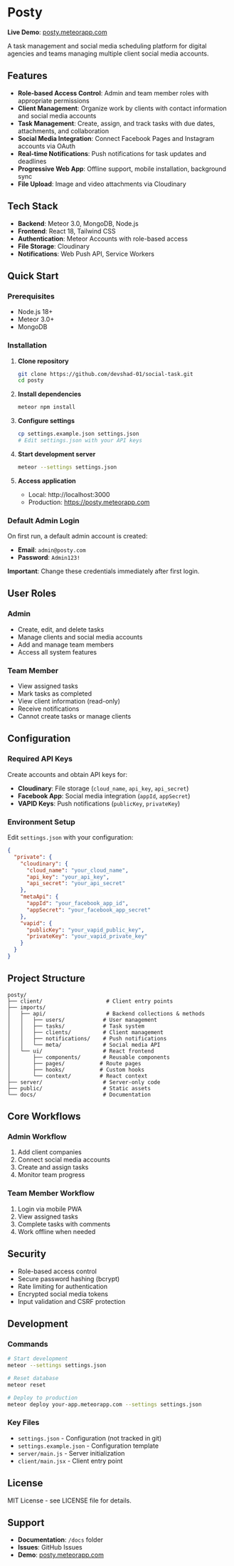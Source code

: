 # Posty

**Live Demo**: [posty.meteorapp.com](https://posty.meteorapp.com)

A task management and social media scheduling platform for digital agencies and teams managing multiple client social media accounts.

## Features

- **Role-based Access Control**: Admin and team member roles with appropriate permissions
- **Client Management**: Organize work by clients with contact information and social media accounts
- **Task Management**: Create, assign, and track tasks with due dates, attachments, and collaboration
- **Social Media Integration**: Connect Facebook Pages and Instagram accounts via OAuth
- **Real-time Notifications**: Push notifications for task updates and deadlines
- **Progressive Web App**: Offline support, mobile installation, background sync
- **File Upload**: Image and video attachments via Cloudinary

## Tech Stack

- **Backend**: Meteor 3.0, MongoDB, Node.js
- **Frontend**: React 18, Tailwind CSS
- **Authentication**: Meteor Accounts with role-based access
- **File Storage**: Cloudinary
- **Notifications**: Web Push API, Service Workers

## Quick Start

### Prerequisites
- Node.js 18+
- Meteor 3.0+
- MongoDB

### Installation

1. **Clone repository**
   ```bash
   git clone https://github.com/devshad-01/social-task.git
   cd posty
   ```

2. **Install dependencies**
   ```bash
   meteor npm install
   ```

3. **Configure settings**
   ```bash
   cp settings.example.json settings.json
   # Edit settings.json with your API keys
   ```

4. **Start development server**
   ```bash
   meteor --settings settings.json
   ```

5. **Access application**
   - Local: http://localhost:3000
   - Production: https://posty.meteorapp.com

### Default Admin Login

On first run, a default admin account is created:
- **Email**: `admin@posty.com`
- **Password**: `Admin123!`

**Important**: Change these credentials immediately after first login.

## User Roles

### Admin
- Create, edit, and delete tasks
- Manage clients and social media accounts
- Add and manage team members
- Access all system features

### Team Member
- View assigned tasks
- Mark tasks as completed
- View client information (read-only)
- Receive notifications
- Cannot create tasks or manage clients

## Configuration

### Required API Keys

Create accounts and obtain API keys for:

- **Cloudinary**: File storage (`cloud_name`, `api_key`, `api_secret`)
- **Facebook App**: Social media integration (`appId`, `appSecret`)
- **VAPID Keys**: Push notifications (`publicKey`, `privateKey`)

### Environment Setup

Edit `settings.json` with your configuration:

```json
{
  "private": {
    "cloudinary": {
      "cloud_name": "your_cloud_name",
      "api_key": "your_api_key",
      "api_secret": "your_api_secret"
    },
    "metaApi": {
      "appId": "your_facebook_app_id",
      "appSecret": "your_facebook_app_secret"
    },
    "vapid": {
      "publicKey": "your_vapid_public_key",
      "privateKey": "your_vapid_private_key"
    }
  }
}
```

## Project Structure

```
posty/
├── client/                    # Client entry points
├── imports/
│   ├── api/                   # Backend collections & methods
│   │   ├── users/            # User management
│   │   ├── tasks/            # Task system
│   │   ├── clients/          # Client management
│   │   ├── notifications/    # Push notifications
│   │   └── meta/             # Social media API
│   └── ui/                   # React frontend
│       ├── components/       # Reusable components
│       ├── pages/           # Route pages
│       ├── hooks/           # Custom hooks
│       └── context/         # React context
├── server/                   # Server-only code
├── public/                   # Static assets
└── docs/                     # Documentation
```

## Core Workflows

### Admin Workflow
1. Add client companies
2. Connect social media accounts
3. Create and assign tasks
4. Monitor team progress

### Team Member Workflow
1. Login via mobile PWA
2. View assigned tasks
3. Complete tasks with comments
4. Work offline when needed

## Security

- Role-based access control
- Secure password hashing (bcrypt)
- Rate limiting for authentication
- Encrypted social media tokens
- Input validation and CSRF protection

## Development

### Commands
```bash
# Start development
meteor --settings settings.json

# Reset database
meteor reset

# Deploy to production
meteor deploy your-app.meteorapp.com --settings settings.json
```

### Key Files
- `settings.json` - Configuration (not tracked in git)
- `settings.example.json` - Configuration template
- `server/main.js` - Server initialization
- `client/main.jsx` - Client entry point

## License

MIT License - see LICENSE file for details.

## Support

- **Documentation**: `/docs` folder
- **Issues**: GitHub Issues
- **Demo**: [posty.meteorapp.com](https://posty.meteorapp.com)